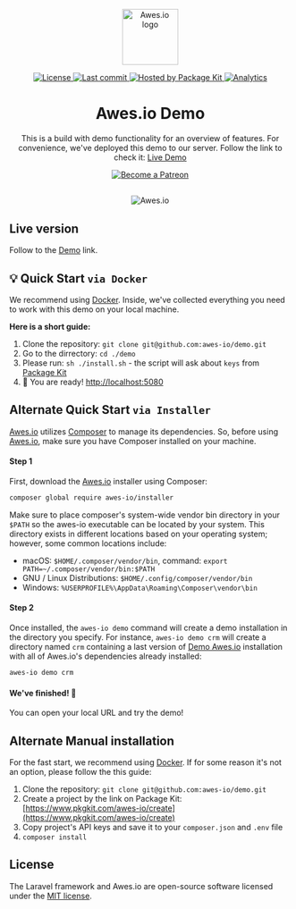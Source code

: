 <p align="center">
    <a href="https://www.awes.io/?utm_source=github&utm_medium=demo" target="_blank" rel="noopener noreferrer">
        <img width="100" src="https://static.awes.io/promo/Logo_sign_color.svg" alt="Awes.io logo">
    </a>
</p>

<p align="center">
    <a href="https://www.awes.io/?utm_source=github&amp;utm_medium=shields">
        <img src="https://img.shields.io/github/license/awes-io/demo.svg" alt="License" />
    </a>
    <a href="https://www.awes.io/?utm_source=github&amp;utm_medium=shields">
        <img src="https://img.shields.io/github/last-commit/awes-io/demo.svg" alt="Last commit" />
    </a>
    <a href="https://www.pkgkit.com/?utm_source=github&amp;utm_medium=shields">
        <img src="https://www.pkgkit.com/badges/hosted.svg" alt="Hosted by Package Kit" />
    </a>
    <a href="https://github.com/awes-io/demo">
        <img src="https://ga-beacon.appspot.com/UA-134431636-1/awes-io/demo" alt="Analytics" />
    </a>
</p>

<h1 align="center">Awes.io Demo</h1>

<p align="center">This is a build with demo functionality for an overview of features. For convenience, we've deployed this demo to our server. Follow the link to check it: <a href="https://demo.awes.io/?utm_source=github&amp;utm_medium=demo_link">Live Demo</a></p>


<p align="center">
    <a href="https://www.patreon.com/awesdotio" target="_blank">
        <img src="https://c5.patreon.com/external/logo/become_a_patron_button.png" alt="Become a Patreon">
    </a>
</p>

## 

<p align="center">
    <img src="https://static.awes.io/promo/illustration_1440x1030.png" alt="Awes.io">
</p>

## Live version
Follow to the [Demo](https://demo.awes.io/?utm_source=github&amp;utm_medium=demo_link) link.

## 💡 Quick Start `via Docker`
We recommend using [Docker](https://www.docker.com/). Inside, we've collected everything you need to work with this demo on your local machine.

**Here is a short guide:**
1. Clone the repository: `git clone git@github.com:awes-io/demo.git`
2. Go to the dirrectory: `cd ./demo`
3. Please run: `sh ./install.sh` - the script will ask about `keys` from [Package Kit](https://www.pkgkit.com)
4. 👏 You are ready! [http://localhost:5080](http://localhost:5080) 

## Alternate Quick Start `via Installer`

[Awes.io](https://www.awes.io) utilizes [Composer](https://getcomposer.org/) to manage its dependencies. So, before using [Awes.io](https://www.awes.io), make sure you have Composer installed on your machine.

#### Step 1
First, download the [Awes.io](https://www.awes.io) installer using Composer:
```bash
composer global require awes-io/installer
```

Make sure to place composer's system-wide vendor bin directory in your `$PATH` so the awes-io executable can be located by your system. This directory exists in different locations based on your operating system; however, some common locations include:

- macOS: `$HOME/.composer/vendor/bin`, command: `export PATH=~/.composer/vendor/bin:$PATH`
- GNU / Linux Distributions: `$HOME/.config/composer/vendor/bin`
- Windows: `%USERPROFILE%\AppData\Roaming\Composer\vendor\bin`

#### Step 2
Once installed, the `awes-io demo` command will create a demo installation in the directory you specify. For instance, `awes-io demo crm` will create a directory named `crm` containing a last version of [Demo Awes.io](https://demo.awes.io) installation with all of Awes.io's dependencies already installed:

```bash
awes-io demo crm
```

#### We've finished! 👏
You can open your local URL and try the demo!


## Alternate Manual installation
For the fast start, we recommend using [Docker](#quick-start-via-docker).
If for some reason it's not an option, please follow the this guide:

1. Clone the repository: `git clone git@github.com:awes-io/demo.git`
2. Create a project by the link on Package Kit: [https://www.pkgkit.com/awes-io/create](https://www.pkgkit.com/awes-io/create)
3. Copy project's API keys and save it to your `composer.json` and `.env` file
4. `composer install`


## License
The Laravel framework and Awes.io are open-source software licensed under the [MIT license](http://opensource.org/licenses/MIT).
